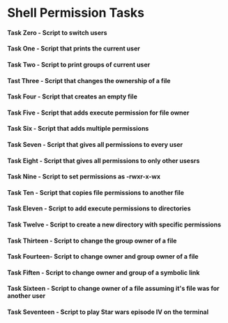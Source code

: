 # Shell Permission Tasks
#### Task Zero - Script to switch users
#### Task One - Script that prints the current user
#### Task Two - Script to print groups of current user
#### Tast Three - Script that changes the ownership of a file
#### Task Four - Script that creates an empty file
#### Task Five - Script that adds execute permission for file owner
#### Task Six - Script that adds multiple permissions
#### Task Seven - Script that gives all permissions to every user
#### Task Eight - Script that gives all permissions to only other usesrs
#### Task Nine - Script to set permissions as -rwxr-x-wx
#### Task Ten - Script that copies file permissions to another file
#### Task Eleven - Script to add execute permissions to directories
#### Task Twelve - Script to create a new directory with specific permissions
#### Task Thirteen - Script to change the group owner of a file
#### Task Fourteen- Script to change owner and group owner of a file
#### Task Fiften - Script to change owner and group of a symbolic link
#### Task Sixteen - Script to change owner of a file assuming it's file was for another user
#### Task Seventeen - Script to play Star wars episode IV on the terminal
